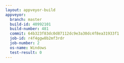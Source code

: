 ```yaml
---
layout: appveyor-build
appveyor:
  branch: master
  build-id: 40992101
  build-number: 481
  commit: 64b323f83dc0d87112dc9e3a30dc4f8ea31933f1
  job-id: r4f4ggw8b2mf3rdr
  job-number: 2
  os-name: Windows
  test-result: 0
---
```

